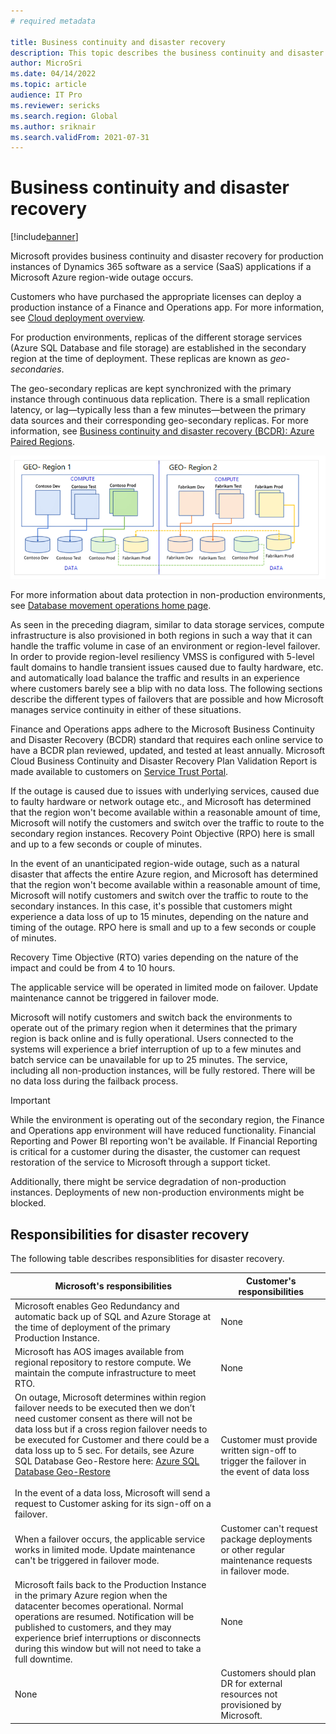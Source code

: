 ```yaml
---
# required metadata

title: Business continuity and disaster recovery
description: This topic describes the business continuity and disaster recovery that Microsoft provides for production instances of Microsoft Dynamics 365 SaaS applications if an Azure region-wide outage occurs.
author: MicroSri
ms.date: 04/14/2022
ms.topic: article
audience: IT Pro
ms.reviewer: sericks
ms.search.region: Global
ms.author: sriknair
ms.search.validFrom: 2021-07-31
---
```


# Business continuity and disaster recovery

[!include[banner](../includes/banner.md)]

Microsoft provides business continuity and disaster recovery for production instances of Dynamics 365 software as a service (SaaS) applications if a Microsoft Azure region-wide outage occurs.

Customers who have purchased the appropriate licenses can deploy a production instance of a Finance and Operations app. For more information, see [Cloud deployment overview](../deployment/cloud-deployment-overview.md).

For production environments, replicas of the different storage services (Azure SQL Database and file storage) are established in the secondary region at the time of deployment. These replicas are known as *geo-secondaries*.

The geo-secondary replicas are kept synchronized with the primary instance through continuous data replication. There is a small replication latency, or lag—typically less than a few minutes—between the primary data sources and their corresponding geo-secondary replicas. For more information, see [Business continuity and disaster recovery (BCDR): Azure Paired Regions](/azure/best-practices-availability-paired-regions).

![Geo-secondaries](media/geo-secondary-replicas.png)

For more information about data protection in non-production environments, see [Database movement operations home page](../database/dbmovement-operations.md).

As seen in the preceding diagram, similar to data storage services, compute infrastructure is also provisioned in both regions in such a way that it can handle the traffic volume in case of an environment or region-level failover. In order to provide region-level resiliency VMSS is configured with 5-level fault domains to handle transient issues caused due to faulty hardware, etc. and automatically load balance the traffic and results in an experience where customers barely see a blip with no data loss. The following sections describe the different types of failovers that are possible and how Microsoft manages service continuity in either of these situations. 

Finance and Operations apps adhere to the Microsoft Business Continuity and Disaster Recovery (BCDR) standard that requires each online service to have a BCDR plan reviewed, updated, and tested at least annually. Microsoft Cloud Business Continuity and Disaster Recovery Plan Validation Report is made available to customers on [Service Trust Portal](https://servicetrust.microsoft.com/).

If the outage is caused due to issues with underlying services, caused due to faulty hardware or network outage etc., and Microsoft has determined that the region won't become available within a reasonable amount of time, Microsoft will notify the customers and switch over the traffic to route to the secondary region instances. Recovery Point Objective (RPO) here is small and up to a few seconds or couple of minutes. 

In the event of an unanticipated region-wide outage, such as a natural disaster that affects the entire Azure region, and Microsoft has determined that the region won't become available within a reasonable amount of time, Microsoft will notify customers and switch over the traffic to route to the secondary instances. In this case, it's possible that customers might experience a data loss of up to 15 minutes, depending on the nature and timing of the outage. RPO here is small and up to a few seconds or couple of minutes. 

Recovery Time Objective (RTO) varies depending on the nature of the impact and could be from 4 to 10 hours. 

The applicable service will be operated in limited mode on failover. Update maintenance cannot be triggered in failover mode. 

Microsoft will notify customers and switch back the environments to operate out of the primary region when it determines that the primary region is back online and is fully operational. Users connected to the systems will experience a brief interruption of up to a few minutes and batch service can be unavailable for up to 25 minutes. The service, including all non-production instances, will be fully restored. There will be no data loss during the failback process.  

> [!IMPORTANT]
> While the environment is operating out of the secondary region, the Finance and Operations app environment will have reduced functionality. Financial Reporting and Power BI reporting won't be available. If Financial Reporting is critical for a customer during the disaster, the customer can request restoration of the service to Microsoft through a support ticket.
>
> Additionally, there might be service degradation of non-production instances. Deployments of new non-production environments might be blocked.

## Responsibilities for disaster recovery 

The following table describes responsiblities for disaster recovery.

| Microsoft's responsibilities | Customer's responsibilities |
|------|------|
| Microsoft enables Geo Redundancy and automatic back up of SQL and Azure Storage at the time of deployment of the primary Production Instance. | None |
| Microsoft has AOS images available from regional repository to restore compute. We maintain the compute infrastructure to meet RTO. |None |
|On outage, Microsoft determines within region failover needs to be executed then we don’t need customer consent as there will not be data loss but if a cross region failover needs to be executed for Customer and there could be a data loss up to 5 sec. For details, see Azure SQL Database Geo-Restore here: [Azure SQL Database Geo-Restore](https://azure.microsoft.com/en-in/blog/azure-sql-database-geo-restore/)<br><br>In the event of a data loss, Microsoft will send a request to Customer asking for its sign-off on a failover.  |   Customer must provide written sign-off to trigger the failover in the event of data loss |
|When a failover occurs, the applicable service works in limited mode. Update maintenance can't be triggered in failover mode. | Customer can't request package deployments or other regular maintenance requests in failover mode. |
| Microsoft fails back to the Production Instance in the primary Azure region when the datacenter becomes operational. Normal operations are resumed. Notification will be published to customers, and they may experience brief interruptions or disconnects during this window but will not need to take a full downtime. | None |
|None | Customers should plan DR for external resources not provisioned by Microsoft. |



